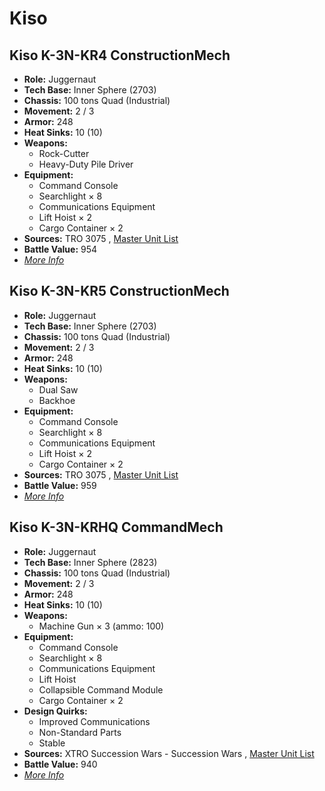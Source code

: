 # Kiso 

## Kiso K-3N-KR4 ConstructionMech 

- **Role:** Juggernaut 
- **Tech Base:** Inner Sphere (2703) 
- **Chassis:** 100 tons Quad (Industrial) 
- **Movement:** 2 / 3 
- **Armor:** 248 
- **Heat Sinks:** 10 (10) 
- **Weapons:** 
  - Rock-Cutter 
  - Heavy-Duty Pile Driver 
- **Equipment:** 
  - Command Console 
  - Searchlight × 8 
  - Communications Equipment 
  - Lift Hoist × 2 
  - Cargo Container × 2 
- **Sources:** TRO 3075 , [Master Unit List](http://masterunitlist.info/Unit/Details/1802/kiso-k-3n-kr4-constructionmech) 
- **Battle Value:** 954 
- [*More Info*](kiso/kiso_k-3n-kr4_constructionmech.md) 

## Kiso K-3N-KR5 ConstructionMech 

- **Role:** Juggernaut 
- **Tech Base:** Inner Sphere (2703) 
- **Chassis:** 100 tons Quad (Industrial) 
- **Movement:** 2 / 3 
- **Armor:** 248 
- **Heat Sinks:** 10 (10) 
- **Weapons:** 
  - Dual Saw 
  - Backhoe 
- **Equipment:** 
  - Command Console 
  - Searchlight × 8 
  - Communications Equipment 
  - Lift Hoist × 2 
  - Cargo Container × 2 
- **Sources:** TRO 3075 , [Master Unit List](http://masterunitlist.info/Unit/Details/1803/kiso-k-3n-kr5-constructionmech) 
- **Battle Value:** 959 
- [*More Info*](kiso/kiso_k-3n-kr5_constructionmech.md) 

## Kiso K-3N-KRHQ CommandMech 

- **Role:** Juggernaut 
- **Tech Base:** Inner Sphere (2823) 
- **Chassis:** 100 tons Quad (Industrial) 
- **Movement:** 2 / 3 
- **Armor:** 248 
- **Heat Sinks:** 10 (10) 
- **Weapons:** 
  - Machine Gun × 3 (ammo: 100) 
- **Equipment:** 
  - Command Console 
  - Searchlight × 8 
  - Communications Equipment 
  - Lift Hoist 
  - Collapsible Command Module 
  - Cargo Container × 2 
- **Design Quirks:** 
  - Improved Communications 
  - Non-Standard Parts 
  - Stable 
- **Sources:** XTRO Succession Wars - Succession Wars , [Master Unit List](http://masterunitlist.info/Unit/Details/5773/kiso-k-3n-krhq-commandmech) 
- **Battle Value:** 940 
- [*More Info*](kiso/kiso_k-3n-krhq_commandmech.md) 

